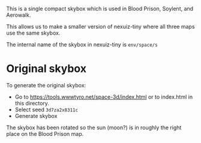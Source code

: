 This is a single compact skybox which is used in Blood Prison, Soylent, and
Aerowalk.

This allows us to make a smaller version of nexuiz-tiny where all three
maps use the same skybox.

The internal name of the skybox in nexuiz-tiny is `env/space/s`

# Original skybox

To generate the original skybox:

* Go to https://tools.wwwtyro.net/space-3d/index.html or to index.html
  in this directory.
* Select seed `3d7za2x8311c`
* Generate skybox

The skybox has been rotated so the sun (moon?) is in roughly the right 
place on the Blood Prison map.
